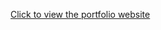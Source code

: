 [Click to view the portfolio website](https://vighnesh-task04.s3.amazonaws.com/Build+a+Personal+Portfolio+Website/index.html)

